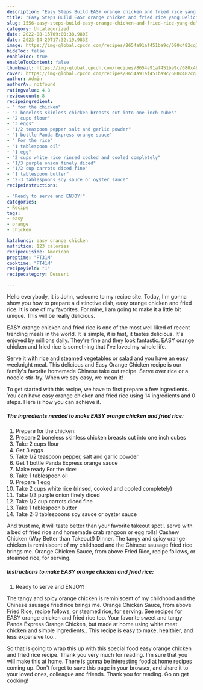 ```yaml
---
description: "Easy Steps Build EASY orange chicken and fried rice yang Delicious"
title: "Easy Steps Build EASY orange chicken and fried rice yang Delicious"
slug: 1556-easy-steps-build-easy-orange-chicken-and-fried-rice-yang-delicious
category: Uncategorized
date: 2022-08-15T09:00:38.980Z
date: 2023-04-29T17:32:19.983Z
image: https://img-global.cpcdn.com/recipes/8654a91af451ba9c/680x482cq70/easy-orange-chicken-and-fried-rice-recipe-main-photo.jpg
hideToc: false
enableToc: true
enableTocContent: false
thumbnail: https://img-global.cpcdn.com/recipes/8654a91af451ba9c/680x482cq70/easy-orange-chicken-and-fried-rice-recipe-main-photo.jpg
cover: https://img-global.cpcdn.com/recipes/8654a91af451ba9c/680x482cq70/easy-orange-chicken-and-fried-rice-recipe-main-photo.jpg
author: Admin
authorAv: notfound
ratingvalue: 4.8
reviewcount: 8
recipeingredient:
- " for the chicken"
- "2 boneless skinless chicken breasts cut into one inch cubes"
- "2 cups flour"
- "3 eggs"
- "1/2 teaspoon pepper salt and garlic powder"
- "1 bottle Panda Express orange sauce"
- " For the rice"
- "1 tablespoon oil"
- "1 egg"
- "2 cups white rice rinsed cooked and cooled completely"
- "1/3 purple onion finely diced"
- "1/2 cup carrots diced fine"
- "1 tablespoon butter"
- "2-3 tablespoons soy sauce or oyster sauce"
recipeinstructions:

- "Ready to serve and ENJOY!"
categories:
- Recipe
tags:
- easy
- orange
- chicken

katakunci: easy orange chicken 
nutrition: 123 calories
recipecuisine: American
preptime: "PT31M"
cooktime: "PT41M"
recipeyield: "1"
recipecategory: Dessert

---
```



Hello everybody, it is John, welcome to my recipe site. Today, I'm gonna show you how to prepare a distinctive dish, easy orange chicken and fried rice. It is one of my favorites. For mine, I am going to make it a little bit unique. This will be really delicious.

EASY orange chicken and fried rice is one of the most well liked of recent trending meals in the world. It is simple, it is fast, it tastes delicious. It's enjoyed by millions daily. They're fine and they look fantastic. EASY orange chicken and fried rice is something that I've loved my whole life.

Serve it with rice and steamed vegetables or salad and you have an easy weeknight meal. This delicious and Easy Orange Chicken recipe is our family&#39;s favorite homemade Chinese take out recipe. Serve over rice or a noodle stir-fry. When we say easy, we mean it!


To get started with this recipe, we have to first prepare a few ingredients. You can have easy orange chicken and fried rice using 14 ingredients and 0 steps. Here is how you can achieve it.

<!--inarticleads1-->

##### The ingredients needed to make EASY orange chicken and fried rice:

1. Prepare  for the chicken:
1. Prepare 2 boneless skinless chicken breasts cut into one inch cubes
1. Take 2 cups flour
1. Get 3 eggs
1. Take 1/2 teaspoon pepper, salt and garlic powder
1. Get 1 bottle Panda Express orange sauce
1. Make ready  For the rice:
1. Take 1 tablespoon oil
1. Prepare 1 egg
1. Take 2 cups white rice (rinsed, cooked and cooled completely)
1. Take 1/3 purple onion finely diced
1. Take 1/2 cup carrots diced fine
1. Take 1 tablespoon butter
1. Take 2-3 tablespoons soy sauce or oyster sauce


And trust me, it will taste better than your favorite takeout spot!. serve with a bed of fried rice and homemade crab rangoon or egg rolls! Cashew Chicken (Way Better than Takeout!) Dinner. The tangy and spicy orange chicken is reminiscent of my childhood and the Chinese sausage fried rice brings me. Orange Chicken Sauce, from above Fried Rice, recipe follows, or steamed rice, for serving. 

<!--inarticleads2-->

##### Instructions to make EASY orange chicken and fried rice:


1. Ready to serve and ENJOY!

The tangy and spicy orange chicken is reminiscent of my childhood and the Chinese sausage fried rice brings me. Orange Chicken Sauce, from above Fried Rice, recipe follows, or steamed rice, for serving. See recipes for EASY orange chicken and fried rice too. Your favorite sweet and tangy Panda Express Orange Chicken, but made at home using white meat chicken and simple ingredients.. This recipe is easy to make, healthier, and less expensive too.. 

So that is going to wrap this up with this special food easy orange chicken and fried rice recipe. Thank you very much for reading. I'm sure that you will make this at home. There is gonna be interesting food at home recipes coming up. Don't forget to save this page in your browser, and share it to your loved ones, colleague and friends. Thank you for reading. Go on get cooking!
